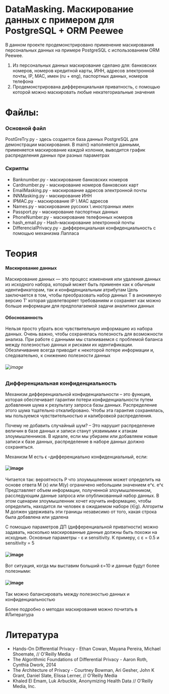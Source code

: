 # DataMasking. Маскирование данных с примером для PostgreSQL + ORM Peewee
В данном проекте продемонстрировано применение маскирования персональных данных на примере PostgreSQL с использованием ORM Peewee.
1. Из персональных данных маскирование сделано для: банковских номеров, номеров кредитной карты, ИНН, адресов электронной почты, IP, MAC, имен (ru + eng), паспортных данных, номеров телефона
2. Продемонстрирована дифференциальная приватность, с помощью которой можно маскировать любые некатегориальные значения
# Файлы:
### Основной файл
PostGreTry.py - здесь создается база данных PostgreSQL для демонстрации маскирования. В main() наполняется данными, применяется маскирование каждой колонки, выводится график распределения данных при разных параметрах
### Скрипты
* Banknumber.py - маскирование банковских номеров
* Cardnumber.py - маскирование номеров банковских карт
* EmailMasking.py - маскирование адресов электронной почты
* INNMasking.py - маскирование ИНН
* IPMAC.py - маскирование IP \ MAC адресов
* Names.py - маскирование русских \ иностранных имен
* Passport.py - маскирование паспортных данных
* PhoneNumber.py - маскирование телефонных номеров 
* hash_email.py - Hash-маскирование электронной почты
* DifferencialPrivacy.py - дифференциальная конфиденциальность с помощью механизма Лапласа 
# Теория

#### Маскирование данных
Маскирование данных — это процесс изменения или удаления данных из исходного набора, который может быть применен как к обычным идентификаторам, так и конфиденциальным атрибутам
Цель заключается в том, чтобы преобразовать набор данных T в анонимную версию T′ которая удовлетворяет требованиям и сохраняет как можно больше информации для предполагаемой задачи аналитики данных
#### Обоснованность 
Нельзя просто убрать всю чувствительную информацию из набора данных. Очень важно, чтобы сохранялась полезность для возможности анализа. При работе с данными мы сталкиваемся с проблемой баланса между полезностью данных и рисками их идентификации. Обезличивание всегда приводит к некоторой потере информации и, следовательно, к снижению полезности данных
###### ![image](https://github.com/DanilaAniva/DataMasking/assets/128606792/29ca6f59-e91d-4181-8280-4ebaec08ff66)
### Дифференциальная конфиденциальность 
Механизм дифференциальной конфиденциальности – это функция, которая обеспечивает гарантии потери конфиденциальности путем добавления шума к результату запроса базы данных. Распределение этого шума тщательно откалибровано. Чтобы эта гарантия сохранялась, мы пользуемся чувствительностью и калибровкой распределения. 

Почему не добавить случайный шум? – Это нарушит распределение величин в базе данных и записи станут уязвимыми к атакам злоумышленников. В идеале, если мы убираем или добавляем новые записи к базе данных, распределение в наборе данных должно сохраняться. 

Механизм M есть ϵ –дифференциально конфиденциальный, если:
#### ![image](https://github.com/DanilaAniva/DataMasking/assets/128606792/15ab3878-cbfb-4455-949d-d54291f3227e)
Читается так: вероятность P что злоумышленник может определить на основе ответа M (x) или M(y) ограничено небольшим значением e^ϵ. e^ϵ
Представляет объем информации, полученной злоумышленником, расследующим данные запроса или опубликованный набор данных. В этом сценарии злоумышленник хочет изучить информацию, чтобы определить, находится ли человек в ожидаемом наборе (∈g). Алгоритм M должен удерживать эти границы независимо от того, какая строка была добавлена или удалена

С помощью параметров ДП (дифференциальной приватности) можно задавать, насколько маскированные данные должны быть похожи на исходные. Основные параметры - ε и sensitivity.
К примеру, с ε = 0.5 и sensitivity = 5
#### ![image](https://github.com/DanilaAniva/DataMasking/assets/128606792/1f6dd930-1c43-4ddb-942e-ef3c2d265c57)
Вот ситуация, когда мы выставим больший ε=10 и данные будут более полезными: 
#### ![image](https://github.com/DanilaAniva/DataMasking/assets/128606792/03390fe5-20cf-4a20-b905-26d743c84570)
Так можно балансировать между полезностью данных и конфиденциальностью

Более подробно о методах маскирования можно почитать в #Литература
# Литература
* Hands-On Differential Privacy - Ethan Cowan, Mayana Pereira, Michael Shoemate,  // O'Reilly Media
* The Algorithmic Foundations of Differential Privacy - Aaron Roth, Cynthia Dwork, 2014
* The Architecture of Privacy - Courtney Bowman, Ari Gesher, John K Grant, Daniel Slate, Elissa Lerner,  // O'Reilly Media
* Khaled El Emam, Luk Arbuckle, Anonymizing Health Data // O'Reilly Media, Inc.
